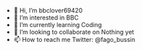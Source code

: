 - 👋 Hi, I’m bbclover69420
- 👀 I’m interested in BBC
- 🌱 I’m currently learning Coding
- 💞️ I’m looking to collaborate on Nothing yet
- 📫 How to reach me Twitter: @fago_bussin

<!---
bbclover69420/bbclover69420 is a ✨ special ✨ repository because its `README.md` (this file) appears on your GitHub profile.
You can click the Preview link to take a look at your changes.
--->

